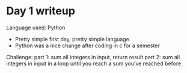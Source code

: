 # Day 1 writeup

Language used: Python

- Pretty simple first day, pretty simple language.
- Python was a nice change after coding in c for a semester

Challenge:
part 1: sum all integers in input, return result
part 2: sum all integers in input in a loop until you reach a sum
        you've reached before
